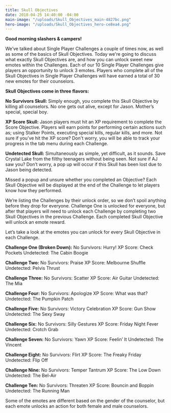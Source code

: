 ```yaml
---
title: Skull Objectives
date: 2018-04-25 14:40:00 -04:00
main-image: "/uploads/Skull_Objectives_main-4827bc.png"
hero-image: "/uploads/Skull_Objectives_hero-ce8ea4.png"
---
```


**Good morning slashers & campers!**
 
We’ve talked about Single Player Challenges a couple of times now, as well as some of the basics of Skull Objectives. Today we're going to discuss what exactly Skull Objectives are, and how you can unlock sweet new emotes within the Challenges. Each of our 10 Single Player Challenges give players an opportunity to unlock 3 emotes. Players who complete all of the Skull Objectives in Single Player Challenges will have earned a total of 30 new emotes for their counselors.
 
**Skull Objectives come in three flavors:**
 
**No Survivors Skull:** Simply enough, you complete this Skull Objective by killing all counselors. No one gets out alive, except for Jason. Mother’s special, special boy.
 
**XP Score Skull:** Jason players must hit an XP requirement to complete the Score Objective. Players will earn points for performing certain actions such as; using Stalker Points, executing special kills, regular kills, and more. Not sure if you’ve hit the XP score? Don't worry, you will be able to track your progress in the tab menu during each Challenge.
 
**Undetected Skull:** Simultaneously as simple, yet difficult, as it sounds. Save Crystal Lake from the filthy teenagers without being seen. Not sure if AJ saw you? Don’t worry, a pop up will occur if this Skull has been lost due to Jason being detected.

Missed a popup and unsure whether you completed an Objective? Each Skull Objective will be displayed at the end of the Challenge to let players know how they performed.
 
We’re listing the Challenges by their unlock order, so we don’t spoil anything before they drop for everyone. Challenge One is unlocked for everyone, but after that players will need to unlock each Challenge by completing two Skull Objectives in the previous Challenge. Each completed Skull Objective will unlock an emote reward. 

Let’s take a look at the emotes you can unlock for every Skull Objective in each Challenge. 

**Challenge One (Broken Down):**
No Survivors: Hurry!
XP Score: Check Pockets
Undetected: The Cabin Boogie

**Challenge Two:**
No Survivors: Praise
XP Score: Melbourne Shuffle
Undetected: Pelvis Thrust

**Challenge Three:**
No Survivors: Scatter
XP Score: Air Guitar
Undetected: The Mia

**Challenge Four:**
No Survivors: Apologize
XP Score: What was that?
Undetected: The Pumpkin Patch

**Challenge Five:**
No Survivors: Victory Celebration
XP Score: Gun Show
Undetected: The Sexy Sway

**Challenge Six:**
No Survivors: Silly Gestures
XP Score: Friday Night Fever
Undetected: Crotch Grab
 
**Challenge Seven:**
No Survivors: Yawn
XP Score: Feelin’ It
Undetected: The Vincent

**Challenge Eight:**
No Survivors: Flirt
XP Score: The Freaky Friday
Undetected: Flip Off
 
**Challenge Nine:**
No Survivors: Temper Tantrum
XP Score: The Low Down
Undetected: The Bel-Air
 
**Challenge Ten:**
No Survivors: Threaten
XP Score: Bouncin and Boppin
Undetected: The Running Man
 
Some of the emotes are different based on the gender of the counselor, but each emote unlocks an action for both female and male counselors.
